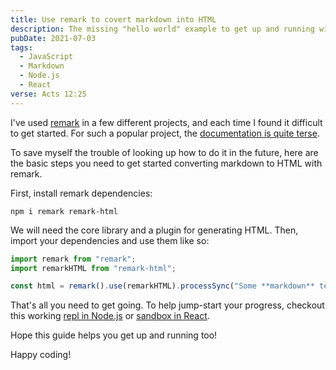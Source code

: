 ```yaml
---
title: Use remark to covert markdown into HTML
description: The missing "hello world" example to get up and running with remark
pubDate: 2021-07-03
tags:
  - JavaScript
  - Markdown
  - Node.js
  - React
verse: Acts 12:25
---
```


I've used [remark](https://npm.im/remark) in a few different projects, and each time I found it difficult to get started. For such a popular project, the [documentation is quite terse](https://remark.js.org/).

To save myself the trouble of looking up how to do it in the future, here are the basic steps you need to get started converting markdown to HTML with remark.

First, install remark dependencies:

```
npm i remark remark-html
```

We will need the core library and a plugin for generating HTML. Then, import your dependencies and use them like so:

```js
import remark from "remark";
import remarkHTML from "remark-html";

const html = remark().use(remarkHTML).processSync("Some **markdown** text");
```

That's all you need to get going. To help jump-start your progress, checkout this working [repl in Node.js](https://replit.com/@SeanMcP/remark-example#index.js) or [sandbox in React](https://codesandbox.io/s/react-remark-example-kofy0).

Hope this guide helps you get up and running too!

Happy coding!
